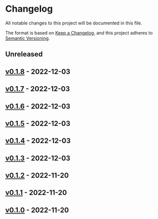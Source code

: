 # Changelog

All notable changes to this project will be documented in this file.

The format is based on [Keep a Changelog](https://keepachangelog.com/en/1.0.0/),
and this project adheres to [Semantic Versioning](https://semver.org/spec/v2.0.0.html).

## Unreleased

## [v0.1.8](https://github.com/ykumards/simtorch/releases/tag/v0.1.8) - 2022-12-03

## [v0.1.7](https://github.com/ykumards/simtorch/releases/tag/v0.1.7) - 2022-12-03

## [v0.1.6](https://github.com/ykumards/simtorch/releases/tag/v0.1.6) - 2022-12-03

## [v0.1.5](https://github.com/ykumards/simtorch/releases/tag/v0.1.5) - 2022-12-03

## [v0.1.4](https://github.com/ykumards/simtorch/releases/tag/v0.1.4) - 2022-12-03

## [v0.1.3](https://github.com/ykumards/simtorch/releases/tag/v0.1.3) - 2022-12-03

## [v0.1.2](https://github.com/ykumards/simtorch/releases/tag/v0.1.2) - 2022-11-20

## [v0.1.1](https://github.com/ykumards/simtorch/releases/tag/v0.1.1) - 2022-11-20

## [v0.1.0](https://github.com/ykumards/simtorch/releases/tag/v0.1.0) - 2022-11-20
